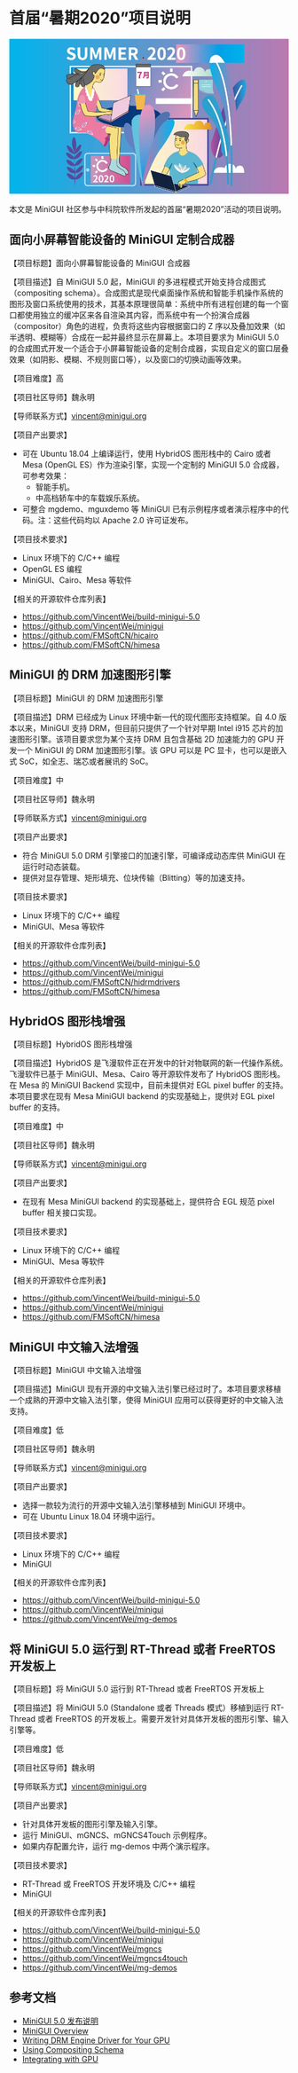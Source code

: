 # 首届“暑期2020”项目说明

![SUMMER 2020](figures/summer-2020.png)

本文是 MiniGUI 社区参与中科院软件所发起的首届“暑期2020”活动的项目说明。

## 面向小屏幕智能设备的 MiniGUI 定制合成器

【项目标题】面向小屏幕智能设备的 MiniGUI 合成器

【项目描述】自 MiniGUI 5.0 起，MiniGUI 的多进程模式开始支持合成图式（compositing schema）。合成图式是现代桌面操作系统和智能手机操作系统的图形及窗口系统使用的技术，其基本原理很简单：系统中所有进程创建的每一个窗口都使用独立的缓冲区来各自渲染其内容，而系统中有一个扮演合成器（compositor）角色的进程，负责将这些内容根据窗口的 Z 序以及叠加效果（如半透明、模糊等）合成在一起并最终显示在屏幕上。本项目要求为 MiniGUI 5.0 的合成图式开发一个适合于小屏幕智能设备的定制合成器，实现自定义的窗口层叠效果（如阴影、模糊、不规则窗口等），以及窗口的切换动画等效果。

【项目难度】高

【项目社区导师】魏永明

【导师联系方式】vincent@minigui.org

【项目产出要求】
   - 可在 Ubuntu 18.04 上编译运行，使用 HybridOS 图形栈中的 Cairo 或者 Mesa (OpenGL ES）作为渲染引擎，实现一个定制的 MiniGUI 5.0 合成器，可参考效果：
     - 智能手机。
     - 中高档轿车中的车载娱乐系统。
   - 可整合 mgdemo、mguxdemo 等 MiniGUI 已有示例程序或者演示程序中的代码。注：这些代码均以 Apache 2.0 许可证发布。

【项目技术要求】
   - Linux 环境下的 C/C++ 编程
   - OpenGL ES 编程
   - MiniGUI、Cairo、Mesa 等软件

【相关的开源软件仓库列表】
   - <https://github.com/VincentWei/build-minigui-5.0>
   - <https://github.com/VincentWei/minigui>
   - <https://github.com/FMSoftCN/hicairo>
   - <https://github.com/FMSoftCN/himesa>
  
## MiniGUI 的 DRM 加速图形引擎

【项目标题】MiniGUI 的 DRM 加速图形引擎

【项目描述】DRM 已经成为 Linux 环境中新一代的现代图形支持框架。自 4.0 版本以来，MiniGUI 支持 DRM，但目前只提供了一个针对早期 Intel i915 芯片的加速图形引擎。该项目要求您为某个支持 DRM 且包含基础 2D 加速能力的 GPU 开发一个 MiniGUI 的 DRM 加速图形引擎。该 GPU 可以是 PC 显卡，也可以是嵌入式 SoC，如全志、瑞芯或者展讯的 SoC。

【项目难度】中

【项目社区导师】魏永明

【导师联系方式】vincent@minigui.org

【项目产出要求】
   - 符合 MiniGUI 5.0 DRM 引擎接口的加速引擎，可编译成动态库供 MiniGUI 在运行时动态装载。
   - 提供对显存管理、矩形填充、位块传输（Blitting）等的加速支持。

【项目技术要求】
   - Linux 环境下的 C/C++ 编程
   - MiniGUI、Mesa 等软件

【相关的开源软件仓库列表】
   - <https://github.com/VincentWei/build-minigui-5.0>
   - <https://github.com/VincentWei/minigui>
   - <https://github.com/FMSoftCN/hidrmdrivers>
   - <https://github.com/FMSoftCN/himesa>
  
## HybridOS 图形栈增强

【项目标题】HybridOS 图形栈增强

【项目描述】HybridOS 是飞漫软件正在开发中的针对物联网的新一代操作系统。飞漫软件已基于 MiniGUI、Mesa、Cairo 等开源软件发布了 HybridOS 图形栈。在 Mesa 的 MiniGUI Backend 实现中，目前未提供对 EGL pixel buffer 的支持。本项目要求在现有 Mesa MiniGUI backend 的实现基础上，提供对 EGL pixel buffer 的支持。

【项目难度】中

【项目社区导师】魏永明

【导师联系方式】vincent@minigui.org

【项目产出要求】
   - 在现有 Mesa MiniGUI backend 的实现基础上，提供符合 EGL 规范 pixel buffer 相关接口实现。

【项目技术要求】
   - Linux 环境下的 C/C++ 编程
   - MiniGUI、Mesa 等软件

【相关的开源软件仓库列表】
   - <https://github.com/VincentWei/build-minigui-5.0>
   - <https://github.com/VincentWei/minigui>
   - <https://github.com/FMSoftCN/himesa>
  
## MiniGUI 中文输入法增强

【项目标题】MiniGUI 中文输入法增强

【项目描述】MiniGUI 现有开源的中文输入法引擎已经过时了。本项目要求移植一个成熟的开源中文输入法引擎，使得 MiniGUI 应用可以获得更好的中文输入法支持。

【项目难度】低

【项目社区导师】魏永明

【导师联系方式】vincent@minigui.org

【项目产出要求】
   - 选择一款较为流行的开源中文输入法引擎移植到 MiniGUI 环境中。
   - 可在 Ubuntu Linux 18.04 环境中运行。

【项目技术要求】
   - Linux 环境下的 C/C++ 编程
   - MiniGUI

【相关的开源软件仓库列表】
   - <https://github.com/VincentWei/build-minigui-5.0>
   - <https://github.com/VincentWei/minigui>
   - <https://github.com/VincentWei/mg-demos>
  
## 将 MiniGUI 5.0 运行到 RT-Thread 或者 FreeRTOS 开发板上

【项目标题】将 MiniGUI 5.0 运行到 RT-Thread 或者 FreeRTOS 开发板上

【项目描述】将 MiniGUI 5.0 (Standalone 或者 Threads 模式）移植到运行 RT-Thread 或者 FreeRTOS 的开发板上。需要开发针对具体开发板的图形引擎、输入引擎等。

【项目难度】低

【项目社区导师】魏永明

【导师联系方式】vincent@minigui.org

【项目产出要求】
   - 针对具体开发板的图形引擎及输入引擎。
   - 运行 MiniGUI、mGNCS、mGNCS4Touch 示例程序。
   - 如果内存配置允许，运行 mg-demos 中两个演示程序。

【项目技术要求】
   - RT-Thread 或 FreeRTOS 开发环境及 C/C++ 编程
   - MiniGUI

【相关的开源软件仓库列表】
   - <https://github.com/VincentWei/build-minigui-5.0>
   - <https://github.com/VincentWei/minigui>
   - <https://github.com/VincentWei/mgncs>
   - <https://github.com/VincentWei/mgncs4touch>
   - <https://github.com/VincentWei/mg-demos>
  
## 参考文档

   - [MiniGUI 5.0 发布说明](https://mp.weixin.qq.com/s?__biz=MzA5MTYwNTA3MA==&mid=2651104433&idx=1&sn=33f288b5129d7c4d35816664822b1cb4&chksm=8b89d590bcfe5c86b4551f843c6840194f67ea65388a87017bea01b9baaf5a1ee6c8e6d38f66&mpshare=1&scene=1&srcid=&sharer_sharetime=1590459093298&sharer_shareid=47aa6185bd050078ff321e79ad280097&exportkey=AYi6gDPJ%2BH5%2BwSHJ4VhUztI%3D&pass_ticket=fGB7Y%2BrNQRYaw0wXXaesS5W%2FMwNfZC7EYUJ31qr4M7MzqPbaYfkHpDmfp3974KS0#rd)
   - [MiniGUI Overview](https://gitlab.fmsoft.cn/VincentWei/minigui-docs/blob/master/MiniGUI-Overview.md)
   - [Writing DRM Engine Driver for Your GPU](https://gitlab.fmsoft.cn/VincentWei/minigui-docs/blob/master/supplementary-docs/Writing-DRM-Engine-Driver-for-Your-GPU.md)
   - [Using Compositing Schema](https://gitlab.fmsoft.cn/VincentWei/minigui-docs/blob/master/supplementary-docs/Using-Compositing-Schema.md)
   - [Integrating with GPU](https://gitlab.fmsoft.cn/VincentWei/minigui-docs/blob/master/programming-guide/MiniGUIProgGuidePart3Chapter05.md)

